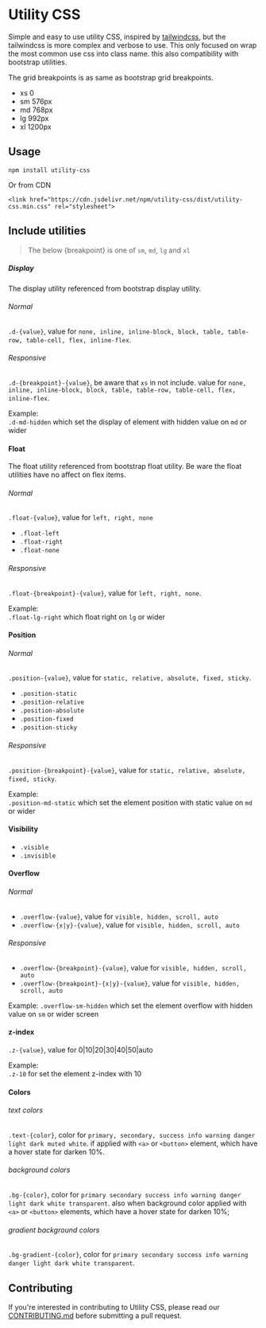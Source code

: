 # Utility CSS

Simple and easy to use utility CSS, inspired by [tailwindcss](https://github.com/tailwindcss/tailwindcss), but the tailwindcss is more complex and verbose to use. This only focused on wrap the most common use css into class name. this also compatibility with bootstrap utilities.  

The grid breakpoints is as same as bootstrap grid breakpoints. 
+ xs 0
+ sm 576px
+ md 768px
+ lg 992px
+ xl 1200px

## Usage
```
npm install utility-css
```
Or from CDN
```
<link href="https://cdn.jsdelivr.net/npm/utility-css/dist/utility-css.min.css" rel="stylesheet">
```

## Include utilities

> The below {breakpoint} is one of `sm`, `md`, `lg` and `xl`

##### Display
The display utility referenced from bootstrap display utility. 

###### Normal
`.d-{value}`, value for `none, inline, inline-block, block, table, table-row, table-cell, flex, inline-flex`.

###### Responsive
`.d-{breakpoint}-{value}`,  be aware that `xs` in not include. value for `none, inline, inline-block, block, table, table-row, table-cell, flex, inline-flex`.

Example:  
`.d-md-hidden` which set the display of element with hidden value on `md` or wider


#### Float
The float utility referenced from bootstrap float utility. Be ware the float utilities have no affect on flex items.  

###### Normal
`.float-{value}`, value for `left, right, none`
+ `.float-left`
+ `.float-right`
+ `.float-none`

###### Responsive
`.float-{breakpoint}-{value}`, value for `left, right, none`.

Example:  
`.float-lg-right` which float right on `lg` or wider


#### Position
###### Normal
`.position-{value}`, value for `static, relative, absolute, fixed, sticky`.
+ `.position-static`
+ `.position-relative`
+ `.position-absolute`
+ `.position-fixed`
+ `.position-sticky`

###### Responsive
`.position-{breakpoint}-{value}`, value for `static, relative, absolute, fixed, sticky`.

Example:  
`.position-md-static` which set the element position with static value on `md` or wider


#### Visibility
+ `.visible`
+ `.invisible`


#### Overflow

###### Normal
+ `.overflow-{value}`, value for `visible, hidden, scroll, auto`
+ `.overflow-{x|y}-{value}`, value for `visible, hidden, scroll, auto`

###### Responsive
+ `.overflow-{breakpoint}-{value}`, value for `visible, hidden, scroll, auto`
+ `.overflow-{breakpoint}-{x|y}-{value}`, value for `visible, hidden, scroll, auto`

Example:
`.overflow-sm-hidden` which set the element overflow with hidden value on `sm` or wider screen


#### z-index
`.z-{value}`, value for 0|10|20|30|40|50|auto  

Example:  
`.z-10` for set the element z-index with 10 

#### Colors
###### text colors
`.text-{color}`, color for `primary, secondary, success info warning danger light dark muted white`. if applied with `<a>` or `<button>` element, which have a hover state for darken 10%.  

###### background colors
`.bg-{color}`, color for `primary secondary success info warning danger light dark white transparent`. also when background color applied with `<a>` or `<button>` elements, which have a hover state for darken 10%;

###### gradient background colors
`.bg-gradient-{color}`, color for `primary secondary success info warning danger light dark white transparent`.

## Contributing
If you're interested in contributing to Utility CSS, please read our [CONTRIBUTING.md](https://github.com/buuug7/utility-css/blob/master/CONTRIBUTING.md) before submitting a pull request.  